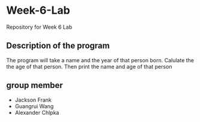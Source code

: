 # Week-6-Lab
Repository for Week 6 Lab

## Description of the program
The program will take a name and the year of that person born. Calulate the the age of that person. Then print the name and age of that person

## group member
- Jackson Frank
- Guangrui Wang
- Alexander Chlpka
